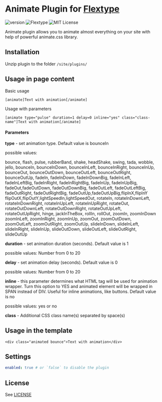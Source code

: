 # Animate Plugin for [Flextype](http://flextype.org/)
![version](https://img.shields.io/badge/version-1.0.1-brightgreen.svg?style=flat-square)
![Flextype](https://img.shields.io/badge/Flextype-0.7.0-green.svg?style=flat-square)
![MIT License](https://img.shields.io/badge/license-MIT-blue.svg?style=flat-square)

Animate plugin allows you to animate almost everything on your site with help of powerful animate.css library.

## Installation
Unzip plugin to the folder `/site/plugins/`

## Usage in page content

Basic usage
```
[animate]Text with animation[/animate]
```

Usage with parameters
```
[animate type="pulse" duration=1 delay=0 inline="yes" class="class-name"]Text with animation[/animate]
```

#### Parameters

__type__ - set animation type. Default value is bounceIn

possible values:

bounce, flash, pulse, rubberBand, shake, headShake, swing, tada, wobble, jello, bounceIn, bounceInDown,
bounceInLeft, bounceInRight, bounceInUp, bounceOut, bounceOutDown, bounceOutLeft, bounceOutRight, bounceOutUp,
fadeIn, fadeInDown, fadeInDownBig, fadeInLeft, fadeInLeftBig, fadeInRight, fadeInRightBig, fadeInUp,
fadeInUpBig, fadeOut,fadeOutDown, fadeOutDownBig, fadeOutLeft, fadeOutLeftBig, fadeOutRight, fadeOutRightBig,
fadeOutUp,fadeOutUpBig,flipInX,flipInY flipOutX,flipOutY,lightSpeedIn,lightSpeedOut,
rotateIn, rotateInDownLeft, rotateInDownRight, rotateInUpLeft, rotateInUpRight, rotateOut, rotateOutDownLeft, rotateOutDownRight, rotateOutUpLeft, rotateOutUpRight, hinge, jackInTheBox, rollIn, rollOut, zoomIn, zoomInDown zoomInLeft, zoomInRight, zoomInUp, zoomOut, zoomOutDown, zoomOutLeft, zoomOutRight, zoomOutUp, slideInDown, slideInLeft, slideInRight, slideInUp, slideOutDown, slideOutLeft, slideOutRight, slideOutUp


__duration__ - set animation duration (seconds). Default value is 1

possible values: Number from 0 to 20


__delay__ - set animation delay (seconds). Default value is 0

possible values: Number from 0 to 20


__inline__ - this parameter determines what HTML tag will be used for animation wrapper. Turn this option to YES and animated element will be wrapped in SPAN instead of DIV. Useful for inline animations, like buttons. Default value is no

possible values: yes or no


__class__ - Additional CSS class name(s) separated by space(s)

## Usage in the template

```
<div class="animated bounce">Text with animation</div>
```

## Settings

```yaml
enabled: true # or `false` to disable the plugin
```

## License
See [LICENSE](https://github.com/flextype-plugins/animate/blob/master/LICENSE)
